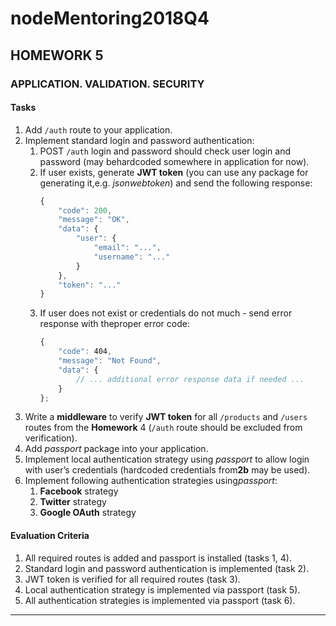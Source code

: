 # nodeMentoring2018Q4

## HOMEWORK 5
### APPLICATION. VALIDATION. SECURITY
#### Tasks
1. Add `​/auth` ​route to your application.
2. Implement standard login and password authentication:
    1. POST `/auth` login and password should check user login and password (may behardcoded somewhere in application for now).
    2. If user exists, generate **​JWT token**​​ (you can use any package for generating it,e.g. ​*jsonwebtoken*​) and send the following response:
        ```js
        {
            "code": 200,
            "message"​: ​"OK"​,
            "data"​: {​
                "user"​: {
                    ​"email"​: ​"..."​,
                    ​"username"​: ​"..."
                }
            },
            "token"​: ​"..."
        }
        ```
    3. If user does not exist or credentials do not much - send error response with theproper error code:
        ```js
        {
            "code"​: ​404​,
            ​"message"​: ​"Not Found"​,
            ​"data"​: {
                // ... additional error response data if needed ...
            }
        };
        ```
3. Write a **​middleware**​​ to verify ​**JWT token**​​ for all ​`/products​` and `​/users`​ routes from the **Homework** 4 (​`/auth​` route should be excluded from verification).
4. Add *​passport​* package into your application.
5. Implement local authentication strategy using *​passport*​ to allow login with user’s credentials​​ (hardcoded credentials from **​2b**​ may be used).
6. Implement following authentication strategies using ​*passport​*:
    1. **Facebook** strategy
    1. **Twitter** strategy
    1. **Google OAuth** strategy

#### Evaluation Criteria
1. All required routes is added and passport is installed (​tasks 1, 4​).
2. Standard login and password authentication is implemented (​task 2​).
3. JWT token is verified for all required routes (​task 3​).
4. Local authentication strategy is implemented via passport (​task 5​).
5. All authentication strategies is implemented via passport (​task 6​).

---
